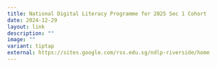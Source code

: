 ```yaml
---
title: National Digital Literacy Programme for 2025 Sec 1 Cohort
date: 2024-12-29
layout: link
description: ""
image: ""
variant: tiptap
external: https://sites.google.com/rss.edu.sg/ndlp-riverside/home
---
```

